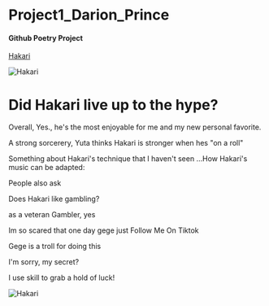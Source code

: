 # Project1_Darion_Prince

#### Github Poetry Project

[Hakari](https://ih1.redbubble.net/image.4961976569.8589/st,small,507x507-pad,600x600,f8f8f8.jpg)

![Hakari](https://ih1.redbubble.net/image.4961976569.8589/st,small,507x507-pad,600x600,f8f8f8.jpg)

<h1>Did Hakari live up to the hype? </h1>

Overall, Yes., he's the most enjoyable for me and my new personal favorite.

A strong sorcerery, Yuta thinks Hakari is stronger when hes "on a roll" 

Something about Hakari's technique that I haven't seen …How Hakari's music can be adapted: 

People also ask

Does Hakari like gambling?

as a veteran Gambler, yes

Im so scared that one day gege just  Follow Me On Tiktok

Gege is a troll for doing this 

I'm sorry, my secret?

I use skill to grab a hold of luck!

![Hakari](https://encrypted-tbn0.gstatic.com/images?q=tbn:ANd9GcRuy_IeCjPPkbdsHWGgI4cLeKeqA5QKs1N6eQ&usqp=CAU)

